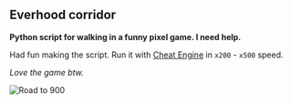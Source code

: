 ## Everhood corridor
**Python script for walking in a funny pixel game. I need help.**

Had fun making the script. Run it with [Cheat Engine](https://github.com/cheat-engine/cheat-engine) in `x200` - `x500` speed. 

*Love the game btw.*

![Road to 900](https://u.teknik.io/3uGRg.png)
